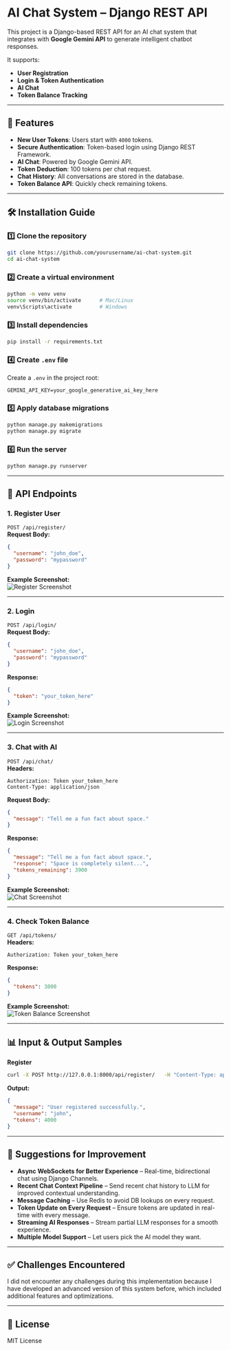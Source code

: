# AI Chat System – Django REST API

This project is a Django-based REST API for an AI chat system that integrates with **Google Gemini API** to generate intelligent chatbot responses.  

It supports:
- **User Registration**
- **Login & Token Authentication**
- **AI Chat**
- **Token Balance Tracking**

---

## 📌 Features
- **New User Tokens**: Users start with `4000` tokens.
- **Secure Authentication**: Token-based login using Django REST Framework.
- **AI Chat**: Powered by Google Gemini API.
- **Token Deduction**: 100 tokens per chat request.
- **Chat History**: All conversations are stored in the database.
- **Token Balance API**: Quickly check remaining tokens.

---

## 🛠 Installation Guide

### 1️⃣ Clone the repository
```bash
git clone https://github.com/yourusername/ai-chat-system.git
cd ai-chat-system
```

### 2️⃣ Create a virtual environment
```bash
python -m venv venv
source venv/bin/activate      # Mac/Linux
venv\Scripts\activate         # Windows
```

### 3️⃣ Install dependencies
```bash
pip install -r requirements.txt
```

### 4️⃣ Create `.env` file
Create a `.env` in the project root:
```
GEMINI_API_KEY=your_google_generative_ai_key_here
```

### 5️⃣ Apply database migrations
```bash
python manage.py makemigrations
python manage.py migrate
```

### 6️⃣ Run the server
```bash
python manage.py runserver
```

---

## 📡 API Endpoints

### 1. **Register User**
`POST /api/register/`  
**Request Body:**
```json
{
  "username": "john_doe",
  "password": "mypassword"
}
```
**Example Screenshot:**  
![Register Screenshot](ss/register.png)

---

### 2. **Login**
`POST /api/login/`  
**Request Body:**
```json
{
  "username": "john_doe",
  "password": "mypassword"
}
```
**Response:**
```json
{
  "token": "your_token_here"
}
```
**Example Screenshot:**  
![Login Screenshot](ss/login.png)

---

### 3. **Chat with AI**
`POST /api/chat/`  
**Headers:**
```
Authorization: Token your_token_here
Content-Type: application/json
```
**Request Body:**
```json
{
  "message": "Tell me a fun fact about space."
}
```
**Response:**
```json
{
  "message": "Tell me a fun fact about space.",
  "response": "Space is completely silent...",
  "tokens_remaining": 3900
}
```
**Example Screenshot:**  
![Chat Screenshot](ss/chat.png)

---

### 4. **Check Token Balance**
`GET /api/tokens/`  
**Headers:**
```
Authorization: Token your_token_here
```
**Response:**
```json
{
  "tokens": 3800
}
```
**Example Screenshot:**  
![Token Balance Screenshot](ss/token.png)

---

## 📊 Input & Output Samples

**Register**
```bash
curl -X POST http://127.0.0.1:8000/api/register/   -H "Content-Type: application/json"   -d '{"username":"john","password":"pass123"}'
```
**Output:**
```json
{
  "message": "User registered successfully.",
  "username": "john",
  "tokens": 4000
}
```

---

## 🚀 Suggestions for Improvement
- **Async WebSockets for Better Experience** – Real-time, bidirectional chat using Django Channels.
- **Recent Chat Context Pipeline** – Send recent chat history to LLM for improved contextual understanding.
- **Message Caching** – Use Redis to avoid DB lookups on every request.
- **Token Update on Every Request** – Ensure tokens are updated in real-time with every message.
- **Streaming AI Responses** – Stream partial LLM responses for a smooth experience.
- **Multiple Model Support** – Let users pick the AI model they want.

---

## ✅ Challenges Encountered
I did not encounter any challenges during this implementation because I have developed an advanced version of this system before, which included additional features and optimizations.

---

## 📄 License
MIT License
